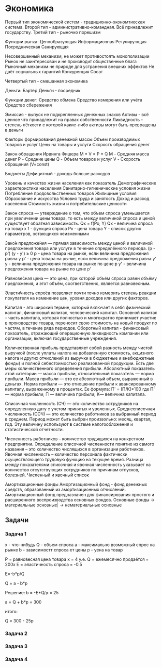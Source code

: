 # Экономика

Первый тип экономической систем - традиционно-экономтиеская система. 
Второй тип - административно-командная. Всё принадлежит государству. 
Третий тип - рыночко порешизм

Функции рынка:
Ценообразующая
Информационная
Регулирующая
Посредническая
Санирующая

Несовершенный механизм, не может противостоять монополизации
Рынок не заинтересован и не производит общественные блага
Рыночный механизм не природе для устранения внешних эффектов
Не даëт социальных гарантий
Конкуренция
Сосат

Четвертый тип - смешанная экономика

Деньги:
Бартер
Деньги - посредник

Функции денег:
Средство обмена
Средство измерения или учёта
Средство сбережения

Эмиссия - выпуск не подкрепленных денежных знаков
Активы - всё ценное что принадлежит на правах собственности
Ликвидность - степень лёгкости с которой какие-либо активы могут быть превращены в деньги

Факторы формирования денежной массы
Объем производимых товаров и услуг
Цены на товары и услуги
Скорость обращения денег

Закон обращения Ирвинга Фишера
M * V = P * Q
M - Средняя масса денег
P - Средние цены
Q - Объем товаров и услуг
V - Скорость обращения (V=const) 

Бюджеты
Дефицитный - доходы больше расходов 

Уровень и качество жизни населения как показатель
Демографические характеристики населения 
Санитарно-гигиенические условия жизни
Потребление продовольственных товаров
Жилищные условия
Образование и искусства
Условия труда и занятость 
Доход и расход населения
Стоимость жизни и потребительские ценности

Закон спроса — утверждение о том, что объем спроса уменьшается при увеличении цены товара, то есть между величиной спроса и ценой существует обратная зависимость.
Qx = f(Px; Y) 
Qx - величина спроса на товар x
f - функция спроса 
Px - цена товара
Y - список других параметров, остающихся неизменными

Зако́н предложе́ния — прямая зависимость между ценой и величиной предложения товара или услуги в течение определённого периода.
(p - p') (y - y') ≥ 0
p -  цена товара на рынке, если величина предложения равна y
p' - цена товара на рынке, если величина предложения равна y'
y - величина предложения товара на рынке по цене p
y' - величина предложения товара на рынке по цене p'

Равнове́сная цена — это цена, при которой объём спроса равен объёму предложения, и этот объём, соответственно, является равновесным.

Эласти́чность спро́са позволяет почти точно измерить степень реакции покупателя на изменение цен, уровня доходов или других факторов.

Капитал - это широкий термин, который включает в себя физический капитал, финансовый капитал, человеческий капитал.
Основной капитал - часть капитала, которая полностью и многократно принимает участие в производстве товара, переносит свою стоимость на новый продукт по частям, в течение ряда периодов.
Оборотный капитал - финансовый показатель, отражающий операционную ликвидность компании или организации, включая государственные учреждения. 

Количественная прибыль представляет собой разность между чистой выручкой (после уплаты налога на добавленную стоимость, акцизного налога и других отчислений из выручки в бюджетные и внебюджетные фонды) и полной себестоимостью реализованной продукции.
Есть две меры количественного определения прибыли. Абсолютный показатель этой категории — масса прибыли, относительный показатель — норма прибыли.
Масса прибыли — это ее абсолютный объем, выраженный в деньгах. Норма прибыли — это отношение прибыли к авансированному капиталу, выраженному в процентах. Ее формула:
П' = (П/К)*100
где П' — норма прибыли; П — величина прибыли; К— величина капитала.

Списочная численность (СЧ) — это количество сотрудников на определенную дату с учетом принятых и уволенных.
Среднесписочная численность (ССЧ) — это количество работников за выбранный период в среднем. Период может быть выбран произвольно: месяц, квартал, год. Эту величину используют в системе налогообложения и статистической отчетности.

Численность работников – количество трудящихся на конкретном предприятии.
Определение списочной численности понятно из самого названия – это количество числящихся в организации работников. 
Явочная численность – количество персонала фактически осуществляющего трудовую функцию на текущее время. Разница между показателями списочная и явочная численность указывает на количество отсутствующих сотрудников по причинам отпусков, болезней.
Численный и явочный список 

Амортизационные фонды
Амортизационный фонд - фонд денежных средств, образованный из амортизационных отчислений. Амортизационный фонд предназначен для финансирования простого и расширенного воспроизводства основных фондов.
Основные фонды -> материальные основные|
-> нематериальные основные


## Задачи

### Задача 1

x - что-нибудь
Q - объем спроса
a - максимально возможный спрос на рынке
b - зависимостт спроса от цены
p - уена на товар

P = равновесная цена товара х = 4 у.е.
Q = ежемесячно продаётся = 200x
E = эластичность спроса = -0.5

E=-b*p/Q

Q = a - b*p

Решение:
b = -E*Q/p = 25

a = Q + b*p = 300

итого:

Q = 300 - 25p

### Задача 2

### Задача 3

### Задача 4
